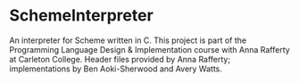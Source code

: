 # SchemeInterpreter

An interpreter for Scheme written in C. This project is part of the Programming Language Design & Implementation course with Anna Rafferty at Carleton College. Header files provided by Anna Rafferty; implementations by Ben Aoki-Sherwood and Avery Watts. 

